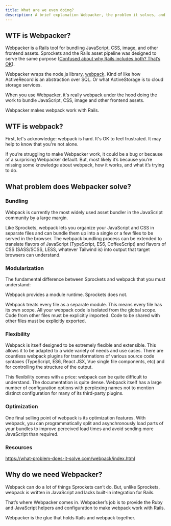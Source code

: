 ```yaml
---
title: What are we even doing?
description: A brief explanation Webpacker, the problem it solves, and how it is used in Rub on Rails
---
```


## WTF is Webpacker?

Webpacker is a Rails tool for bundling JavaScript, CSS, image, and other frontend assets. Sprockets and the Rails asset pipeline was designed to serve the same purpose ([Confused about why Rails includes both? That’s OK](https://rossta.net/blog/why-does-rails-install-both-webpacker-and-sprockets.html)).

Webpacker wraps the node.js library, [webpack](https://webpack.js.org). Kind of like how ActiveRecord is an abstraction over SQL. Or what ActiveStorage is to cloud storage services.

When you use Webpacker, it's really webpack under the hood doing the work to bundle JavaScript, CSS, image and other frontend assets.

Webpacker makes webpack work with Rails.

## WTF is webpack?

First, let's acknowledge: webpack is hard. It's OK to feel frustrated. It may help to know that you're not alone.

If you’re struggling to make Webpacker work, it could be a bug or because of a surprising Webpacker default. But, most likely it’s because you’re missing some knowledge about webpack, how it works, and what it’s trying to do.

## What problem does Webpacker solve?

### Bundling

Webpack is currently the most widely used asset bundler in the JavaScript community by a large margin.

Like Sprockets, webpack lets you organize your JavaScript and CSS in separate files and can bundle them up into a single or a few files to be served in the browser. The webpack bundling process can be extended to translate flavors of JavaScript (TypeScript, ES6, CoffeeScript) and flavors of CSS (SASS/SCSS, LESS, whatever Tailwind is) into output that target browsers can understand.

### Modularization

The fundamental difference between Sprockets and webpack that you must understand:

Webpack provides a module runtime. Sprockets does not.

Webpack treats every file as a separate module. This means every file has its own scope. All your webpack code is isolated from the global scope. Code from other files must be explicitly imported. Code to be shared with other files must be explicitly exported.

### Flexibility

Webpack is itself designed to be extremely flexible and extensible. This allows it to be adapted to a wide variety of needs and use cases. There are countless webpack plugins for transformations of various source code syntaxes (TypeScript, ES6, React JSX, Vue single file components, etc) and for controlling the structure of the output.

This flexibility comes with a price: webpack can be quite difficult to understand. The documentation is quite dense. Webpack itself has a large number of configuration options with perplexing names not to mention distinct configuration for many of its third-party plugins.

### Optimization

One final selling point of webpack is its optimization features. With webpack, you can programmatically split and asynchronously load parts of your bundles to improve perceived load times and avoid sending more JavaScript than required.

### Resources

https://what-problem-does-it-solve.com/webpack/index.html

## Why do we need Webpacker?

Webpack can do a lot of things Sprockets can’t do. But, unlike Sprockets, webpack is written in JavaScript and lacks built-in integration for Rails.

That’s where Webpacker comes in. Webpacker’s job is to provide the Ruby and JavaScript helpers and configuration to make webpack work with Rails.

Webpacker is the glue that holds Rails and webpack together.
